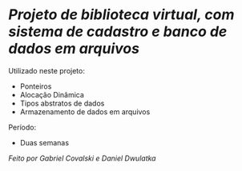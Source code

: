 # *Projeto de biblioteca virtual, com sistema de cadastro e banco de dados em arquivos*

Utilizado neste projeto:
- Ponteiros
- Alocação Dinâmica
- Tipos abstratos de dados
- Armazenamento de dados em arquivos

Período:
- Duas semanas

*Feito por Gabriel Covalski e Daniel Dwulatka*

